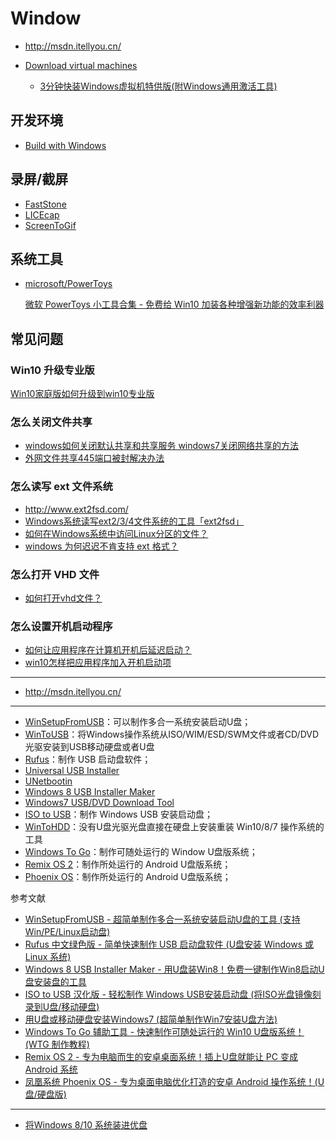 # Window

- http://msdn.itellyou.cn/
- [Download virtual machines](https://developer.microsoft.com/en-us/microsoft-edge/tools/vms/)

    - [3分钟快装Windows虚拟机特供版(附Windows通用激活工具)](https://www.jianshu.com/p/af0db8b231b0)

## 开发环境

- [Build with Windows](https://docs.microsoft.com/en-us/windows/dev-environment/)

## 录屏/截屏

- [FastStone](http://www.faststone.org/index.htm)
- [LICEcap](https://github.com/justinfrankel/licecap)
- [ScreenToGif](https://github.com/NickeManarin/ScreenToGif)

## 系统工具

- [microsoft/PowerToys](https://github.com/microsoft/PowerToys)

    [微软 PowerToys 小工具合集 - 免费给 Win10 加装各种增强新功能的效率利器](https://www.iplaysoft.com/powertoys.html)

## 常见问题

### Win10 升级专业版

[Win10家庭版如何升级到win10专业版](https://www.zhihu.com/question/37424608)

### 怎么关闭文件共享

- [windows如何关闭默认共享和共享服务 windows7关闭网络共享的方法]( https://www.jb51.net/os/windows/576213.html )
- [外网文件共享445端口被封解决办法](https://blog.csdn.net/magaiou/article/details/91845324)

### 怎么读写 ext 文件系统

-  http://www.ext2fsd.com/ 
- [Windows系统读写ext2/3/4文件系统的工具「ext2fsd」](https://blog.csdn.net/cruise_h/article/details/12894135)
- [如何在Windows系统中访问Linux分区的文件？](https://www.zhihu.com/question/21281805)
- [windows 为何迟迟不肯支持 ext 格式？]( https://www.v2ex.com/t/178598 )

### 怎么打开  VHD  文件

- [如何打开vhd文件？](https://answers.microsoft.com/zh-hans/windows/forum/windows_8-files/%e5%a6%82%e4%bd%95%e6%89%93%e5%bc%80vhd%e6%96%87/df7fbf1b-3a1b-43d9-85c2-88fb689e0fea?messageId=90425f51-e432-49da-8a79-28c54c6377c0)

### 怎么设置开机启动程序

- [如何让应用程序在计算机开机后延迟启动？](https://blog.csdn.net/lordwish/article/details/51742585)
- [win10怎样把应用程序加入开机启动项](https://jingyan.baidu.com/article/90895e0ff3a41f64ec6b0bc3.html)

---

- http://msdn.itellyou.cn/

---

- [WinSetupFromUSB](http://www.winsetupfromusb.com/)：可以制作多合一系统安装启动U盘；
- [WinToUSB](http://www.easyuefi.com/wintousb/index-cn.html)：将Windows操作系统从ISO/WIM/ESD/SWM文件或者CD/DVD光驱安装到USB移动硬盘或者U盘
- [Rufus](http://rufus.akeo.ie/)：制作 USB 启动盘软件；
- [Universal USB Installer](http://www.pendrivelinux.com/universal-usb-installer-easy-as-1-2-3/)
- [UNetbootin](https://unetbootin.github.io/)
- [Windows 8 USB Installer Maker](http://apps.codigobit.info/2012/03/windows-8-usb-installer-maker.html)
- [Windows7 USB/DVD Download Tool](http://store.microsoft.com/Help/ISO-Tool)
- [ISO to USB](http://www.isotousb.com/)：制作 Windows USB 安装启动盘；
- [WinToHDD](http://www.iplaysoft.com/wintohdd.html)：没有U盘光驱光盘直接在硬盘上安装重装 Win10/8/7 操作系统的工具
- [Windows To Go](https://github.com/nkc3g4/wtg-assistant)：制作可随处运行的 Window U盘版系统；
- [Remix OS 2](http://www.jide.com/)：制作所处运行的 Android U盘版系统；
- [Phoenix OS](http://www.phoenixos.com)：制作所处运行的 Android U盘版系统；

参考文献

- [WinSetupFromUSB - 超简单制作多合一系统安装启动U盘的工具 (支持Win/PE/Linux启动盘)](http://www.iplaysoft.com/winsetupfromusb.html)
- [Rufus 中文绿色版 - 简单快速制作 USB 启动盘软件 (U盘安装 Windows 或 Linux 系统)](http://www.iplaysoft.com/rufus.html)
- [Windows 8 USB Installer Maker - 用U盘装Win8！免费一键制作Win8启动U盘安装盘的工具](http://www.iplaysoft.com/windows8-usb-installer-maker.html)
- [ISO to USB 汉化版 - 轻松制作 Windows USB安装启动盘 (将ISO光盘镜像刻录到U盘/移动硬盘)](http://www.iplaysoft.com/iso-to-usb.html)
- [用U盘或移动硬盘安装Windows7 (超简单制作Win7安装U盘方法)](http://www.iplaysoft.com/win7-usb-dvd-download-tool.html)
- [Windows To Go 辅助工具 - 快速制作可随处运行的 Win10 U盘版系统！(WTG 制作教程)](http://www.iplaysoft.com/wtg-assistant.html)
- [Remix OS 2 - 专为电脑而生的安卓桌面系统！插上U盘就能让 PC 变成 Android 系统](http://www.iplaysoft.com/remix-os.html)
- [凤凰系统 Phoenix OS - 专为桌面电脑优化打造的安卓 Android 操作系统！(U盘/硬盘版)](http://www.iplaysoft.com/phoenix-os.html)

---

- [将Windows 8/10 系统装进优盘](https://bbs.luobotou.org/forum.php?mod=viewthread&tid=2427)

